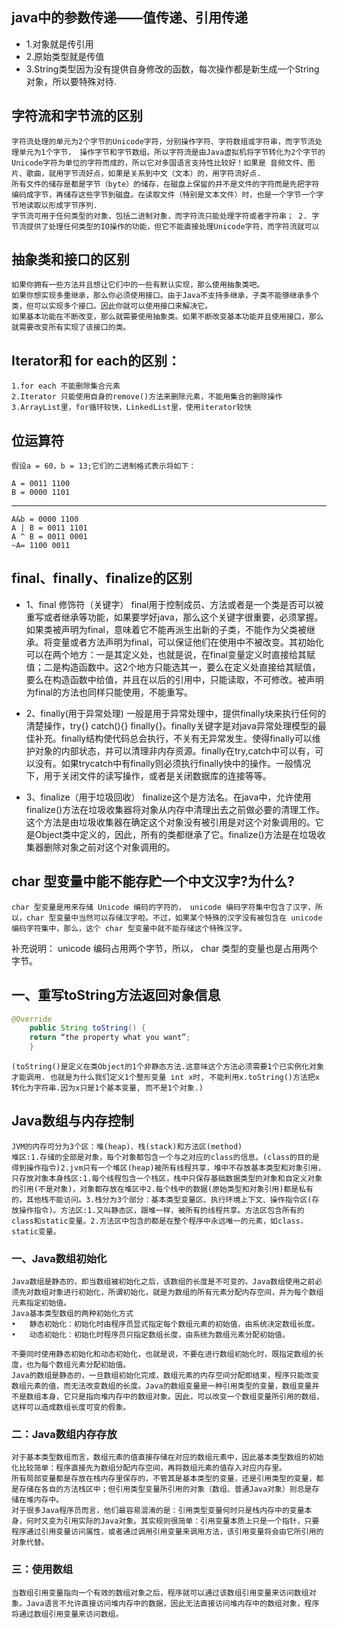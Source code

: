 
## java中的参数传递——值传递、引用传递

- 1.对象就是传引用
- 2.原始类型就是传值
- 3.String类型因为没有提供自身修改的函数，每次操作都是新生成一个String对象，所以要特殊对待.

## 字符流和字节流的区别

    字符流处理的单元为2个字节的Unicode字符，分别操作字符、字符数组或字符串，而字节流处理单元为1个字节， 操作字节和字节数组。所以字符流是由Java虚拟机将字节转化为2个字节的Unicode字符为单位的字符而成的，所以它对多国语言支持性比较好！如果是 音频文件、图片、歌曲，就用字节流好点，如果是关系到中文（文本）的，用字符流好点. 
    所有文件的储存是都是字节（byte）的储存，在磁盘上保留的并不是文件的字符而是先把字符编码成字节，再储存这些字节到磁盘。在读取文件（特别是文本文件）时，也是一个字节一个字节地读取以形成字节序列. 
    字节流可用于任何类型的对象，包括二进制对象，而字符流只能处理字符或者字符串； 2. 字节流提供了处理任何类型的IO操作的功能，但它不能直接处理Unicode字符，而字符流就可以

## 抽象类和接口的区别

    如果你拥有一些方法并且想让它们中的一些有默认实现，那么使用抽象类吧。
    如果你想实现多重继承，那么你必须使用接口。由于Java不支持多继承，子类不能够继承多个类，但可以实现多个接口。因此你就可以使用接口来解决它。
    如果基本功能在不断改变，那么就需要使用抽象类。如果不断改变基本功能并且使用接口，那么就需要改变所有实现了该接口的类。


## Iterator和 for each的区别： 

    1.for each 不能删除集合元素 
    2.Iterator 只能使用自身的remove()方法来删除元素，不能用集合的删除操作 
    3.ArrayList里，for循环较快，LinkedList里，使用iterator较快


## 位运算符

    假设a = 60，b = 13;它们的二进制格式表示将如下：

    A = 0011 1100
    B = 0000 1101

-----------------

    A&b = 0000 1100
    A | B = 0011 1101
    A ^ B = 0011 0001
    ~A= 1100 0011

## final、finally、finalize的区别
- 1、final 修饰符（关键字）
        final用于控制成员、方法或者是一个类是否可以被重写或者继承等功能，如果要学好java，那么这个关键字很重要，必须掌握。如果类被声明为final，意味着它不能再派生出新的子类，不能作为父类被继承。将变量或者方法声明为final，可以保证他们在使用中不被改变。其初始化可以在两个地方：一是其定义处，也就是说，在final变量定义时直接给其赋值；二是构造函数中。这2个地方只能选其一，要么在定义处直接给其赋值，要么在构造函数中给值，并且在以后的引用中，只能读取，不可修改。被声明为final的方法也同样只能使用，不能重写。

- 2、finally(用于异常处理)
        一般是用于异常处理中，提供finally块来执行任何的清楚操作，try{} catch(){} finally{}。finally关键字是对java异常处理模型的最佳补充。finally结构使代码总会执行，不关有无异常发生。使得finally可以维护对象的内部状态，并可以清理非内存资源。finally在try,catch中可以有，可以没有。如果trycatch中有finally则必须执行finally快中的操作。一般情况下，用于关闭文件的读写操作，或者是关闭数据库的连接等等。

- 3、finalize（用于垃圾回收）
         finalize这个是方法名。在java中，允许使用finalize()方法在垃圾收集器将对象从内存中清理出去之前做必要的清理工作。这个方法是由垃圾收集器在确定这个对象没有被引用是对这个对象调用的。它是Object类中定义的，因此，所有的类都继承了它。finalize()方法是在垃圾收集器删除对象之前对这个对象调用的。

## char 型变量中能不能存贮一个中文汉字?为什么?
    char 型变量是用来存储 Unicode 编码的字符的， unicode 编码字符集中包含了汉字，所以，char 型变量中当然可以存储汉字啦。不过，如果某个特殊的汉字没有被包含在 unicode 编码字符集中，那么，这个 char 型变量中就不能存储这个特殊汉字。 
补充说明： unicode 编码占用两个字节，所以， char 类型的变量也是占用两个字节。


## 一、重写toString方法返回对象信息

```java    
@Override
    public String toString() {
	return “the property what you want”;
    }
```
    (toString()是定义在类Object的1个非静态方法.这意味这个方法必须需要1个已实例化对象才能调用. 也就是为什么我们定义1个整形变量 int x时, 不能利用x.toString()方法把x转化为字符串.因为x只是1个基本变量, 而不是1个对象.)

## Java数组与内存控制

    JVM的内存可分为3个区：堆(heap)、栈(stack)和方法区(method)
    堆区:1.存储的全部是对象，每个对象都包含一个与之对应的class的信息。(class的目的是得到操作指令)2.jvm只有一个堆区(heap)被所有线程共享，堆中不存放基本类型和对象引用，只存放对象本身栈区:1.每个线程包含一个栈区，栈中只保存基础数据类型的对象和自定义对象的引用(不是对象)，对象都存放在堆区中2.每个栈中的数据(原始类型和对象引用)都是私有的，其他栈不能访问。3.栈分为3个部分：基本类型变量区、执行环境上下文、操作指令区(存放操作指令)。方法区:1.又叫静态区，跟堆一样，被所有的线程共享。方法区包含所有的class和static变量。2.方法区中包含的都是在整个程序中永远唯一的元素，如class，static变量。

### 一、Java数组初始化

    Java数组是静态的，即当数组被初始化之后，该数组的长度是不可变的。Java数组使用之前必须先对数组对象进行初始化，所谓初始化，就是为数组的所有元素分配内存空间，并为每个数组元素指定初始值。
    Java基本类型数组的两种初始化方式
	•	静态初始化：初始化时由程序员显式指定每个数组元素的初始值，由系统决定数组长度。
	•	动态初始化：初始化时程序员只指定数组长度，由系统为数组元素分配初始值。

    不要同时使用静态初始化和动态初始化，也就是说，不要在进行数组初始化时，既指定数组的长度，也为每个数组元素分配初始值。
    Java的数组是静态的，一旦数组初始化完成，数组元素的内存空间分配即结束，程序只能改变数组元素的值，而无法改变数组的长度。Java的数组变量是一种引用类型的变量，数组变量并不是数组本身，它只是指向堆内存中的数组对象。因此，可以改变一个数组变量所引用的数组，这样可以造成数组长度可变的假象。
### 二：Java数组内存存放

    对于基本类型数组而言，数组元素的值直接存储在对应的数组元素中，因此基本类型数组的初始化比较简单：程序直接先为数组分配内存空间，再将数组元素的值存入对应内存里。
    所有局部变量都是存放在栈内存里保存的，不管其是基本类型的变量，还是引用类型的变量，都是存储在各自的方法栈区中；但引用类型变量所引用的对象（数组、普通Java对象）则总是存储在堆内存中。
    对于很多Java程序员而言，他们最容易混淆的是：引用类型变量何时只是栈内存中的变量本身，何时又变为引用实际的Java对象。其实规则很简单：引用变量本质上只是一个指针，只要程序通过引用变量访问属性，或者通过调用引用变量来调用方法，该引用变量将会由它所引用的对象代替。
### 三：使用数组

    当数组引用变量指向一个有效的数组对象之后，程序就可以通过该数组引用变量来访问数组对象。Java语言不允许直接访问堆内存中的数据，因此无法直接访问堆内存中的数组对象，程序将通过数组引用变量来访问数组。
